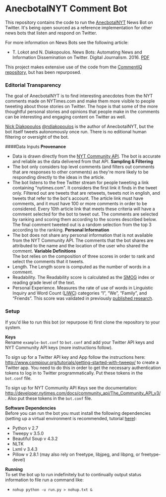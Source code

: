 # AnecbotalNYT Comment Bot
This repository contains the code to run the [AnecbotalNYT](https://twitter.com/anecbotalnyt) News Bot on Twitter.  It's being open sourced as a reference implementation for other news bots that listen and respond on Twitter. 

For more information on News Bots see the following article: 
- T. Lokot and N. Diakopoulos. News Bots: Automating News and Information Dissemination on Twitter. Digital Journalism. 2016. [PDF](http://www.nickdiakopoulos.com/wp-content/uploads/2011/07/newsbots_final.pdf)

This project makes extensive use of the code from the [CommentIQ repository](https://github.com/comp-journalism/commentIQ), but has been repurposed. 

### Editorial Transparency
The goal of AnecbotalNYT is to find interesting anecdotes from the NYT comments made on NYTimes.com and make them more visible to people tweeting about those stories on Twitter. The hope is that some of the more thoughtful personal stories and opinions that people make in the comments can be interesting and engaging content on Twitter as well. 

[Nick Diakopoulos](http://www.nickdiakopoulos.com) [@ndiakopoulos](http://www.twitter.com/ndiakopoulos) is the author of AnecbotalNYT, but the bot itself tweets autonomously once run. There is no editional human filtering or oversight of the bot. 

####Data Inputs
**Provenance** 
- Data is drawn directly from the [NYT Community API](http://developer.nytimes.com/docs/community_api/The_Community_API_v3/). The bot is accurate and reliable as the data delivered from that API. 
**Sampling & Filtering**  
- The bot only considers top level comments (and filters out comments that are responses to other comments) as they're more likely to be responding directly to the ideas in the article. 
- The bot listens to the free Twitter stream for people tweeting a link containing "nytimes.com". It considers the first link it finds in the tweet only. Filtered out are tweets that are retweets, tweets not in english, and tweets that refer to the bot's account. The article link must have comments, and it must have 100 or more comments in order to be considered. Every 10th article link that meets these criteria will have a comment selected for the bot to tweet out. The comments are selected by ranking and scoring them according to the scores described below. The final comment tweeted out is a random selection from the top 3 according to the ranking. 
**Personal Information**
- The bot does not share any personal information that is not available from the NYT Community API. The comments that the bot shares are attributed to the name and the location of the user who shared the comment. 
**Variable Definitions**  
The bot relies on the composition of three scores in order to rank and select the comments that it tweets. 
- Length. The Length score is computed as the number of words in a comment.
- Readability. The Readability score is calculated as the [SMOG](http://www.readabilityformulas.com/smog-readability-formula.php) index or reading grade level of the text.
- Personal Experience. Measures the rate of use of words in Linguistic Inquiry and Word Count ([LIWC](http://liwc.wpengine.com/)) categories “I”, “We”, “Family”, and “Friends”. This score was validated in previously [published research](http://www.nickdiakopoulos.com/wp-content/uploads/2011/07/ISOJ_Journal_V5_N1_2015_Spring_Diakopoulos_Picking-NYT-Picks.pdf). 


### Setup
If you'd like to run this bot (or repurpose it) first clone the repository to your system. 

**Keys**  
Rename `example-bot.conf` to `bot.conf` and add your Twitter API keys and NYT Community API keys (more instructions follow). 

To sign up for a Twitter API key and App follow the instructions here: http://www.compjour.org/tutorials/getting-started-with-tweepy/ to create a Twitter app. You need to do this in order to get the necessary authentication tokens to log in to Twitter programmatically. Put these tokens in the `bot.conf` file. 

To sign up for NYT Community API Keys see the documentation: http://developer.nytimes.com/docs/community_api/The_Community_API_v3/. Also put these tokens in the `bot.conf` file. 

**Software Dependencies**  
Before you can run the bot you must install the following dependencies (setting up a virtual environment is recommended, tutorial [here](http://www.simononsoftware.com/virtualenv-tutorial/)):
- Python v 2.7
- Tweepy v 3.5.0
- Beautiful Soup v 4.3.2
- NLTK
- Lxml v 3.4.3
- Pillow v 2.8.1 (may also rely on freetype, libjpeg, and libpng, or freetype-devel)

**Running**  
To set the bot up to run indefinitely but to continually output status information to file run a command like:
- `nohup python -u run.py > nohup.txt &`

